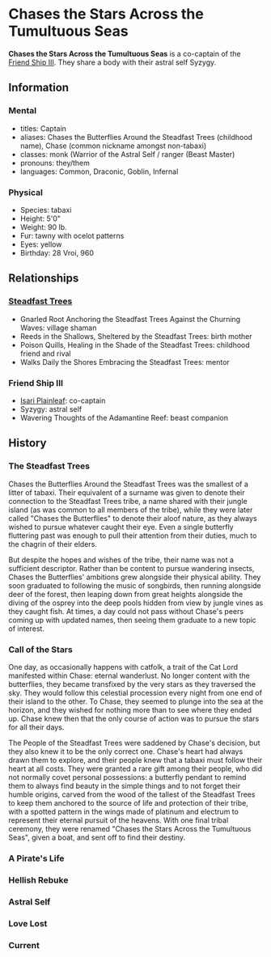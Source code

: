 # Chases the Stars Across the Tumultuous Seas

**Chases the Stars Across the Tumultuous Seas** is a co-captain of the [Friend Ship III](../fleet/friend-ship.md). They share a body with their astral self Syzygy.

## Information

### Mental

- titles: Captain
- aliases: Chases the Butterflies Around the Steadfast Trees (childhood name), Chase (common nickname amongst non-tabaxi)
- classes: monk (Warrior of the Astral Self / ranger (Beast Master)
- pronouns: they/them
- languages: Common, Draconic, Goblin, Infernal

### Physical

- Species: tabaxi
- Height: 5'0"
- Weight: 90 lb.
- Fur: tawny with ocelot patterns
- Eyes: yellow
- Birthday: 28 Vroi, 960

## Relationships

### [Steadfast Trees](../../steadfast-trees/steadfast-trees.md)

- Gnarled Root Anchoring the Steadfast Trees Against the Churning Waves: village shaman
- Reeds in the Shallows, Sheltered by the Steadfast Trees: birth mother
- Poison Quills, Healing in the Shade of the Steadfast Trees: childhood friend and rival
- Walks Daily the Shores Embracing the Steadfast Trees: mentor

### Friend Ship III

- [Isari Plainleaf](isari-plainleaf.md): co-captain
- Syzygy: astral self
- Wavering Thoughts of the Adamantine Reef: beast companion

## History

### The Steadfast Trees

Chases the Butterflies Around the Steadfast Trees was the smallest of a litter of tabaxi. Their equivalent of a surname was given to denote their connection to the Steadfast Trees tribe, a name shared with their jungle island (as was common to all members of the tribe), while they were later called "Chases the Butterflies" to denote their aloof nature, as they always wished to pursue whatever caught their eye. Even a single butterfly fluttering past was enough to pull their attention from their duties, much to the chagrin of their elders.

But despite the hopes and wishes of the tribe, their name was not a sufficient descriptor. Rather than be content to pursue wandering insects, Chases the Butterflies' ambitions grew alongside their physical ability. They soon graduated to following the music of songbirds, then running alongside deer of the forest, then leaping down from great heights alongside the diving of the osprey into the deep pools hidden from view by jungle vines as they caught fish. At times, a day could not pass without Chase's peers coming up with updated names, then seeing them graduate to a new topic of interest.

### Call of the Stars

One day, as occasionally happens with catfolk, a trait of the Cat Lord manifested within Chase: eternal wanderlust. No longer content with the butterflies, they became transfixed by the very stars as they traversed the sky. They would follow this celestial procession every night from one end of their island to the other. To Chase, they seemed to plunge into the sea at the horizon, and they wished for nothing more than to see where they ended up. Chase knew then that the only course of action was to pursue the stars for all their days.

The People of the Steadfast Trees were saddened by Chase's decision, but they also knew it to be the only correct one. Chase's heart had always drawn them to explore, and their people knew that a tabaxi must follow their heart at all costs. They were granted a rare gift among their people, who did not normally covet personal possessions: a butterfly pendant to remind them to always find beauty in the simple things and to not forget their humble origins, carved from the wood of the tallest of the Steadfast Trees to keep them anchored to the source of life and protection of their tribe, with a spotted pattern in the wings made of platinum and electrum to represent their eternal pursuit of the heavens. With one final tribal ceremony, they were renamed "Chases the Stars Across the Tumultuous Seas", given a boat, and sent off to find their destiny.

### A Pirate's Life

### Hellish Rebuke

### Astral Self

### Love Lost

### Current
